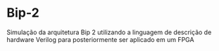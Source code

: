 # Bip-2
Simulação da arquitetura Bip 2 utilizando a linguagem de descrição de hardware Verilog para posteriormente ser aplicado em um FPGA
